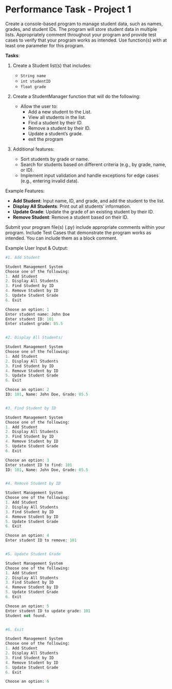 # Performance Task - Project 1

Create a console-based program to manage student data, such as names, grades, and student IDs. The program will store student data in multiple lists.  Appropriately comment throughout your program and provide test cases to verify that your program works as intended. Use function(s) with at least one parameter for this program.

 

**Tasks**:
1. Create a Student list(s) that includes:
   - `String name`
   - `int studentID`
   - `float grade`

2. Create a StudentManager function that will do the following:
   - Allow the user to:
     - Add a new student to the List.
     - View all students in the list.
     - Find a student by their ID.
     - Remove a student by their ID.
     - Update a student’s grade.
     - exit the program

3. Additional features:
   - Sort students by grade or name.
   - Search for students based on different criteria (e.g., by grade, name, or ID).
   - Implement input validation and handle exceptions for edge cases (e.g., entering invalid data).

Example Features:
- **Add Student**: Input name, ID, and grade, and add the student to the list.
- **Display All Students**: Print out all students’ information.
- **Update Grade**: Update the grade of an existing student by their ID.
- **Remove Student**: Remove a student based on their ID.


Submit your program file(s) (.py) include appropriate comments within your program.
Include Test Cases that demonstrate the program works as intended.  You can include them as a block comment.


Example User Input & Output:
```python
#1. Add Student

Student Management System
Choose one of the following: 
1. Add Student
2. Display All Students
3. Find Student by ID
4. Remove Student by ID
5. Update Student Grade
6. Exit

Choose an option: 1
Enter student name: John Doe
Enter student ID: 101
Enter student grade: 85.5


#2. Display All Students/

Student Management System
Choose one of the following: 
1. Add Student
2. Display All Students
3. Find Student by ID
4. Remove Student by ID
5. Update Student Grade
6. Exit

Choose an option: 2
ID: 101, Name: John Doe, Grade: 85.5


#3. Find Student by ID

Student Management System
Choose one of the following: 
1. Add Student
2. Display All Students
3. Find Student by ID
4. Remove Student by ID
5. Update Student Grade
6. Exit

Choose an option: 3
Enter student ID to find: 101
ID: 101, Name: John Doe, Grade: 85.5


#4. Remove Student by ID

Student Management System
Choose one of the following: 
1. Add Student
2. Display All Students
3. Find Student by ID
4. Remove Student by ID
5. Update Student Grade
6. Exit

Choose an option: 4
Enter student ID to remove: 101


#5. Update Student Grade

Student Management System
Choose one of the following: 
1. Add Student
2. Display All Students
3. Find Student by ID
4. Remove Student by ID
5. Update Student Grade
6. Exit

Choose an option: 5
Enter student ID to update grade: 101
Student not found.


#6. Exit

Student Management System
Choose one of the following: 
1. Add Student
2. Display All Students
3. Find Student by ID
4. Remove Student by ID
5. Update Student Grade
6. Exit

Choose an option: 6

```
